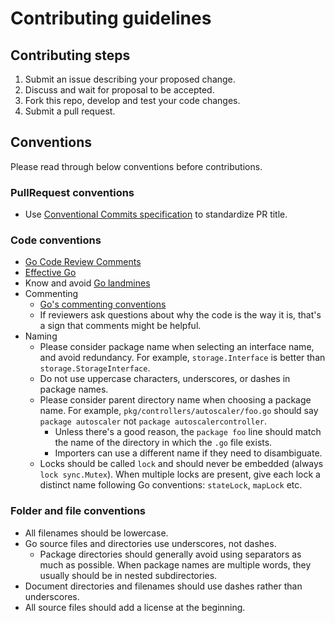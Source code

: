 <!--
	
	  Copyright 2022 StreamNative, Inc.

    Licensed under the Apache License, Version 2.0 (the "License");
    you may not use this file except in compliance
    with the License.  You may obtain a copy of the License at

      http://www.apache.org/licenses/LICENSE-2.0

    Unless required by applicable law or agreed to in writing,
    software distributed under the License is distributed on an
    "AS IS" BASIS, WITHOUT WARRANTIES OR CONDITIONS OF ANY
    KIND, either express or implied.  See the License for the
    specific language governing permissions and limitations
    under the License.

-->

# Contributing guidelines

## Contributing steps
1. Submit an issue describing your proposed change.
2. Discuss and wait for proposal to be accepted.
3. Fork this repo, develop and test your code changes.
4. Submit a pull request.

## Conventions

Please read through below conventions before contributions.

### PullRequest conventions

- Use [Conventional Commits specification](https://www.conventionalcommits.org/en/v1.0.0/) to standardize PR title.

### Code conventions

- [Go Code Review Comments](https://github.com/golang/go/wiki/CodeReviewComments)
- [Effective Go](https://golang.org/doc/effective_go.html)
- Know and avoid [Go landmines](https://gist.github.com/lavalamp/4bd23295a9f32706a48f)
- Commenting
  - [Go's commenting conventions](http://blog.golang.org/godoc-documenting-go-code)
  - If reviewers ask questions about why the code is the way it is, that's a sign that comments might be helpful.
- Naming
  - Please consider package name when selecting an interface name, and avoid redundancy. For example, `storage.Interface` is better than `storage.StorageInterface`.
  - Do not use uppercase characters, underscores, or dashes in package names.
  - Please consider parent directory name when choosing a package name. For example, `pkg/controllers/autoscaler/foo.go` should say `package autoscaler` not `package autoscalercontroller`.
      - Unless there's a good reason, the `package foo` line should match the name of the directory in which the `.go` file exists.
      - Importers can use a different name if they need to disambiguate.
  - Locks should be called `lock` and should never be embedded (always `lock sync.Mutex`). When multiple locks are present, give each lock a distinct name following Go conventions: `stateLock`, `mapLock` etc.
  
### Folder and file conventions

- All filenames should be lowercase.
- Go source files and directories use underscores, not dashes.
  - Package directories should generally avoid using separators as much as possible. When package names are multiple words, they usually should be in nested subdirectories.
- Document directories and filenames should use dashes rather than underscores.
- All source files should add a license at the beginning.